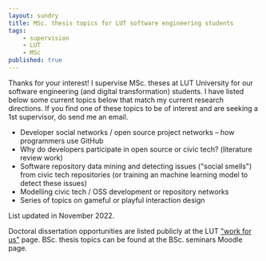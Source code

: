 ```yaml
---
layout: sundry
title: MSc. thesis topics for LUT software engineering students
tags:
    - supervision
    - LUT
    - MSc
published: true
---
```



Thanks for your interest! I supervise MSc. theses at LUT University for our software engineering (and digital transformation) students. I have listed below some current topics below that match my current research directions. If you find one of these topics to be of interest and are seeking a 1st supervisor, do send me an email.

- Developer social networks / open source project networks – how programmers use GitHub
- Why do developers participate in open source or civic tech? (literature review work)
- Software repository data mining and detecting issues ("social smells") from civic tech repositories (or training an machine learning model to detect these issues)
- Modelling civic tech / OSS development or repository networks
- Series of topics on gameful or playful interaction design


List updated in November 2022.

Doctoral dissertation opportunities are listed publicly at the LUT ["work for us"](https://www.lut.fi/en/about-us/come-work-us/open-positions) page. BSc. thesis topics can be found at the BSc. seminars Moodle page.